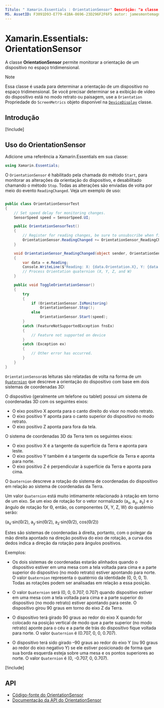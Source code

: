 ```yaml
---
Título: " Xamarin.Essentials : OrientationSensor" Descrição: "a classe OrientationSensor permite que você monitore a orientação de um dispositivo em um espaço tridimensional".
MS. AssetID: F3091D93-E779-41BA-8696-23D296F2F6F5 autor: jamesmontemagno MS. Author: Jamont MS. Date: 11/04/2018 no-loc: [ Xamarin.Forms , Xamarin.Essentials ]
---
```

# <a name="xamarinessentials-orientationsensor"></a>Xamarin.Essentials: OrientationSensor

A classe **OrientationSensor** permite monitorar a orientação de um dispositivo no espaço tridimensional.

> [!NOTE]
> Essa classe é usada para determinar a orientação de um dispositivo no espaço tridimensional. Se você precisar determinar se a exibição de vídeo do dispositivo está no modo retrato ou paisagem, use a `Orientation` Propriedade do `ScreenMetrics` objeto disponível na [`DeviceDisplay`](device-display.md) classe.

## <a name="get-started"></a>Introdução

[!include[](~/essentials/includes/get-started.md)]

## <a name="using-orientationsensor"></a>Uso do OrientationSensor

Adicione uma referência a Xamarin.Essentials em sua classe:

```csharp
using Xamarin.Essentials;
```

O `OrientationSensor` é habilitado pela chamada do método `Start`, para monitorar as alterações da orientação do dispositivo, e desabilitado chamando o método `Stop`. Todas as alterações são enviadas de volta por meio do evento `ReadingChanged`. Veja um exemplo de uso:

```csharp

public class OrientationSensorTest
{
    // Set speed delay for monitoring changes.
    SensorSpeed speed = SensorSpeed.UI;

    public OrientationSensorTest()
    {
        // Register for reading changes, be sure to unsubscribe when finished
        OrientationSensor.ReadingChanged += OrientationSensor_ReadingChanged;
    }

    void OrientationSensor_ReadingChanged(object sender, OrientationSensorChangedEventArgs e)
    {
        var data = e.Reading;
        Console.WriteLine($"Reading: X: {data.Orientation.X}, Y: {data.Orientation.Y}, Z: {data.Orientation.Z}, W: {data.Orientation.W}");
        // Process Orientation quaternion (X, Y, Z, and W)
    }

    public void ToggleOrientationSensor()
    {
        try
        {
            if (OrientationSensor.IsMonitoring)
                OrientationSensor.Stop();
            else
                OrientationSensor.Start(speed);
        }
        catch (FeatureNotSupportedException fnsEx)
        {
            // Feature not supported on device
        }
        catch (Exception ex)
        {
            // Other error has occurred.
        }
    }
}
```

`OrientationSensor`as leituras são relatadas de volta na forma de um [`Quaternion`](xref:System.Numerics.Quaternion) que descreve a orientação do dispositivo com base em dois sistemas de coordenadas 3D:

O dispositivo (geralmente um telefone ou tablet) possui um sistema de coordenadas 3D com os seguintes eixos:

- O eixo positivo X aponta para o canto direito do visor no modo retrato.
- O eixo positivo Y aponta para o canto superior do dispositivo no modo retrato.
- O eixo positivo Z aponta para fora da tela.

O sistema de coordenadas 3D da Terra tem os seguintes eixos:

- O eixo positivo X é a tangente da superfície da Terra e aponta para leste.
- O eixo positivo Y também é a tangente da superfície da Terra e aponta para norte.
- O eixo positivo Z é perpendicular à superfície da Terra e aponta para cima.

O `Quaternion` descreve a rotação do sistema de coordenadas do dispositivo em relação ao sistema de coordenadas da Terra.

Um valor `Quaternion` está muito intimamente relacionado à rotação em torno de um eixo. Se um eixo de rotação for o vetor normalizado (a<sub>x</sub>, a<sub>y</sub>, a<sub>z</sub>) e o ângulo de rotação for Θ, então, os componentes (X, Y, Z, W) do quatérnio serão:

(a<sub>x</sub>·sin(Θ/2), a<sub>y</sub>·sin(Θ/2), a<sub>z</sub>·sin(Θ/2), cos(Θ/2))

Estes são sistemas de coordenadas à direita, portanto, com o polegar da mão direita apontado na direção positiva do eixo de rotação, a curva dos dedos indica a direção da rotação para ângulos positivos.

Exemplos:

- Os dois sistemas de coordenadas estarão alinhados quando o dispositivo estiver em uma mesa com a tela voltada para cima e a parte superior do dispositivo (no modo retrato) estiver apontando para norte. O valor `Quaternion` representa o quatérnio da identidade (0, 0, 0, 1). Todas as rotações podem ser analisadas em relação a essa posição.

- O valor `Quaternion` será (0, 0, 0.707, 0.707) quando dispositivo estiver em uma mesa com a tela voltada para cima e a parte superior do dispositivo (no modo retrato) estiver apontando para oeste. O dispositivo girou 90 graus em torno do eixo Z da Terra.

- O dispositivo terá girado 90 graus ao redor do eixo X quando for colocado na posição vertical de modo que a parte superior (no modo retrato) aponte para o céu e a parte de trás do dispositivo fique voltada para norte. O valor `Quaternion` é (0.707, 0, 0, 0.707).

- O dispositivo terá sido girado &ndash;90 graus ao redor do eixo Y (ou 90 graus ao redor do eixo negativo Y) se ele estiver posicionado de forma que sua borda esquerda esteja sobre uma mesa e os pontos superiores ao norte. O valor `Quaternion` é (0, -0.707, 0, 0.707).

[!include[](~/essentials/includes/sensor-speed.md)]

## <a name="api"></a>API

- [Código-fonte do OrientationSensor](https://github.com/xamarin/Essentials/tree/master/Xamarin.Essentials/OrientationSensor)
- [Documentação da API do OrientationSensor](xref:Xamarin.Essentials.OrientationSensor)
